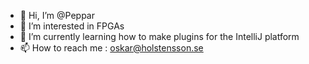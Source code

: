 - 👋 Hi, I’m @Peppar
- 👀 I’m interested in FPGAs
- 🌱 I’m currently learning how to make plugins for the IntelliJ platform
- 📫 How to reach me : oskar@holstensson.se
